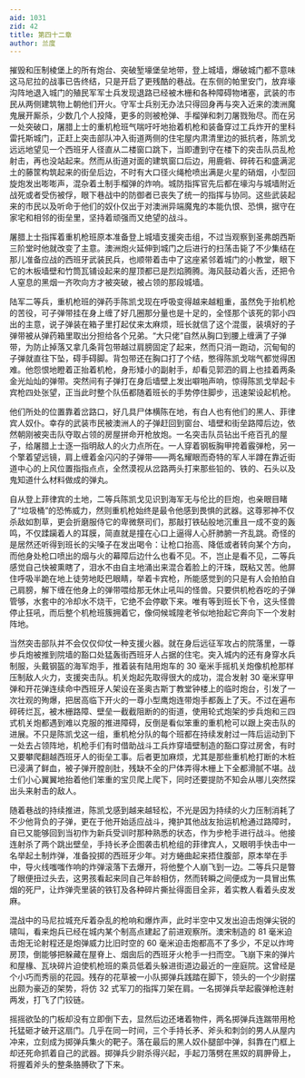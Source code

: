 ```yaml
---
aid: 1031
zid: 42
title: 第四十二章
author: 兰度
---
```


摧毁和压制棱堡上的所有炮台、突破堑壕堡垒地带，登上城墙，爆破城门都不意味这马尼拉的战事已告终结，只是开启了更残酷的巷战。在东侧的帕里安门，放弃壕沟阵地退入城门的殖民军军士兵发现退路已经被木栅和各种障碍物堵塞，武装的市民从两侧建筑物上朝他们开火。守军士兵别无办法只得回身再与突入近来的澳洲魔鬼展开厮杀，少数几个人投降，更多的则被枪弹、手榴弹和刺刀屠戮殆尽。而在另一处突破口，屠腊上士的重机枪班气喘吁吁地抬着机枪和装备穿过工兵炸开的里科雷托斯城门，正赶上突击部队冲入街道两侧的住宅屋内肃清里边的抵抗者，陈凯戈远远地望见一个西班牙人径直从二楼窗口跳下，当即遭到守在楼下的突击队员乱枪射击，再也没站起来。然而从街道对面的建筑窗口后边，用鹿砦、碎砖石和盛满泥土的藤筐构筑起来的街垒后边，不时有大口径火绳枪喷出满是火星的硝烟，小型回旋炮发出嘭嘭声，混杂着土制手榴弹的炸响。城防指挥官先后都在壕沟与城墙附近战死或者受伤被俘，眼下巷战中的防御者已丧失了统一的指挥与协同。这些武装起来的市民以及听命于他们的奴仆仅出于对澳洲异端魔鬼的本能仇恨、恐惧，据守在家宅和相邻的街垒里，坚持着顽强而又绝望的战斗。

屠腊上士指挥着重机枪班原本准备登上城墙支援突击组，不过当观察到圣弗朗西斯三阶堂时他就改变了主意。澳洲炮火延伸到城门之后进行的扫荡击毙了不少集结在那儿准备应战的西班牙武装民兵，也顺带着击中了这座紧邻着城门的小教堂，眼下它的木板墙壁和竹筒瓦铺设起来的屋顶都已是烈焰腾腾。海风鼓动着火舌，还把令人窒息的黑烟一齐吹向方才被突破，被占领的那段城墙。

陆军二等兵，重机枪班的弹药手陈凯戈现在呼吸变得越来越粗重，虽然免于抬机枪的苦役，可子弹带挂在身上缠了好几圈那分量也是十足的，全怪那个该死的郭小四出的主意，说子弹装在箱子里打起仗来太麻烦，班长就信了这个混蛋，装填好的子弹带被从弹药箱里取出分担给各个兄弟。“大只佬”自然从胸口到腰上缠满了子弹带，为防止掉落又拿几条背包带越过肩膀固定了起来，然而只消一跑动，沉甸甸的子弹就直往下坠，碍手碍脚。背包带还在胸口打了个结，憋得陈凯戈喘气都觉得困难。他怨恨地瞪着正抬着机枪，身形矮小的副射手，却看见郭泗的肩上也挂着两条金光灿灿的弹带。突然间有子弹打在身后墙壁上发出噼啪声响，惊得陈凯戈举起卡宾枪四处张望，正当此时整个队伍都随着班长的手势停住脚步，迅速架设起机枪。

他们所处的位置靠着岔路口，好几具尸体横陈在地，有白人也有他们的黑人、菲律宾人奴仆。幸存的武装市民被澳洲人的子弹赶回到窗台、墙壁和街垒路障后边，依然朝刚被突击队夺取占领的房屋拼命开枪放炮。一名突击队员钻出千疮百孔的屋子，给屠腊上士逐一指明敌人的火力点所在。一人穿着钢板胸甲挎着霰弹枪，另一个擎着望远镜，肩上缠着金闪闪的子弹带——两名耀眼而奇特的军人半蹲在靠近街道中心的上风位置指指点点，全然漠视从岔路两头打来那些铅的、铁的、石头以及鬼知道什么材料做成的弹丸。

自从登上菲律宾的土地，二等兵陈凯戈见识到海军无与伦比的巨炮，也亲眼目睹了“垃圾桶”的恐怖威力，然则重机枪始终是最令他感到畏惧的武器。这尊邪神不仅杀敌如割草，更会折磨服侍它的卑微祭司们，那敲打铁砧般地沉重且一成不变的轰鸣，不仅蹂躏着人的耳膜，简直就是撞在心口上逼得人心肝肺腑一齐乱跳。奇怪的是居然还听得到班长的尖嗓子在发出喝令：让枪口抬高、降低或者转向某个方向，而他身处枪口喷出的烟与火的幕障后边什么也看不见。不，岂止是看不见，二等兵感觉自己快被熏瞎了，泪水不由自主地涌出来混合着脸上的汗珠，既粘又苦。他屏住呼吸半跪在地上徒劳地眨巴眼睛，举着卡宾枪，所能感觉到的只是有人会拍拍自己肩膀，解下缠在他身上的弹带喂给那无休止吼叫的怪兽。只要供机枪吞吃的子弹管够，水套中的冷却水不烧干，它绝不会停歇下来。唯有等到班长下令，这头怪兽停止狂吼，而后整个机枪班簇拥着它，像伺候城隍老爷似地抬起它奔向下一个发射阵地。

当然突击部队并不会仅仅仰仗一种支援火器。就在身后远征军攻占的院落里，一尊步兵炮被推到院墙的豁口处猛轰街西班牙人占据的住宅。突入城内的还有身穿水兵制服，头戴钢盔的海军炮手，推着装有陆用炮车的 30 毫米手摇机关炮像机枪那样压制敌人火力，支援突击队。机关炮起先取得很大的成功，混合发射 30 毫米穿甲弹和开花弹连续命中西班牙人架设在圣奥古斯丁教堂钟楼上的临时炮台，引发了一次壮观的殉爆，把居高临下开火的一尊小型鹰炮连带炮手都轰上了天。不过在遍布碎砖烂瓦，被木栅路障、壁垒一截截阻断的的街道，使用轮式炮架的步兵炮和三四式机关炮都遇到难以克服的推进障碍，反倒是看似笨重的重机枪可以跟上突击队的进展。不只是陈凯戈这一组，重机枪分队的每个班都在持续发射过一阵后运动到下一处去占领阵地，机枪手们有时借助战斗工兵炸穿墙壁制造的豁口穿过房舍，有时又要攀爬翻越西班牙人的街垒工事。后者更加麻烦，尤其是那些重机枪打断的木桩已浸满了鲜血，被子弹开膛剖肚，残缺不全的尸体弄得木栅上下全都滑腻不堪。战士们小心翼翼地抬着他们笨重的宝贝爬上爬下，同时还要提防不知会从哪儿突然探出头来射击的敌人。

随着巷战的持续推进，陈凯戈感到越来越轻松，不光是因为持续的火力压制消耗了不少他背负的子弹，更在于他开始适应战斗，掩护其他战友抬运机枪通过路障时，自已又能够回到当初作为新兵受训时那种熟悉的状态，作为步枪手进行战斗。他接连射杀了两个跳出壁垒，手持长矛企图袭击机枪组的菲律宾人，又眼明手快击中一名举起土制炸弹，准备投掷的西班牙少年。对方蜷曲起来捂住腹部，原本举在手中，导火线嗤嗤作响的炸弹滚落下去爆开，将他整个人崩飞到一边。二等兵只是暼了眼便扭过头去，这男孩看起来同自己年龄相仿，然而转瞬之间便成为一具冒出焦烟的死尸，让炸弹壳里装的铁钉及各种碎片撕扯得面目全非，着实教人看着头皮发麻。

混战中的马尼拉城充斥着杂乱的枪响和爆炸声，此时半空中又发出迫击炮弹尖锐的啸叫，看来炮兵已经在城内某个制高点建起了前进观察所。澳宋制造的 81 毫米迫击炮无论射程还是炮弹威力比旧时空的 60 毫米迫击炮都高不了多少，不足以炸垮房顶，倒能够把躲藏在屋脊上、烟囱后的西班牙火枪手一扫而空。飞崩下来的弹片和屋椽、瓦块碎片迫使机枪班的乘员低着头躲进街道边最近的一座庭院。这曾经是个小巧而秀丽的花园。残存的花草被一小队掷弹兵践踏在脚下，领头的一个少尉摆出颇为豪迈的架势，将仿 32 式军刀的指挥刀架在肩。一名掷弹兵举起霰弹枪连射两发，打飞了门铰链。

摇摇欲坠的门板却没有立即倒下去，显然后边还堵着物件，两名掷弹兵连踹带用枪托猛砸才破开这扇门。几乎在同一时间，三个手持长矛、斧头和刺剑的男人从屋内冲来，立刻成为掷弹兵集火的靶子。落在最后的黑人奴仆腿部中弹，斜靠在门框上却还死命抓着自己的武器。掷弹兵少尉杀得兴起，手起刀落劈在黑奴的肩胛骨上，将握着斧头的整条胳膊砍了下来。
